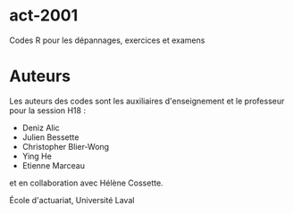 # act-2001
Codes R pour les dépannages, exercices et examens

# Auteurs

Les auteurs des codes sont les auxiliaires d'enseignement et le professeur pour la session H18 :

* Deniz Alic
* Julien Bessette
* Christopher Blier-Wong
* Ying He
* Etienne Marceau

et en collaboration avec Hélène Cossette.

École d'actuariat, Université Laval 
